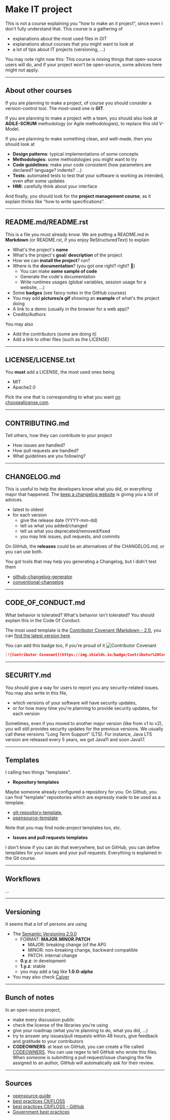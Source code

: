 # Make IT project

This is not a course explaining you "how to make an it project", since even I don't fully understand that. This course is a gathering of

* explanations about the most used files in GIT
* explanations about courses that you might want to look at
* a lot of tips about IT projects (versioning, ...)

You may note right now this: This course is mixing things that open-source users will do, and if your project won't be open-source, some advices here might not apply.

<hr class="sl">

## About other courses

If you are planning to make a project, of course you should consider a version-control tool. The most-used one is **GIT**.

If you are planning to make a project with a team, you should also look at **AGILE-SCRUM** methodology (or Agile methodologies), to replace this old V-Model.

If you are planning to make something clean, and well-made, then you should look at 

* **Design patterns**: typical implementations of some concepts
* **Methodologies**: some methodologies you might want to try
* **Code guidelines**: make your code consistent (how parameters are declared? language? indents? ...)
* **Tests**: automated tests to test that your software is working as intended, even after some updates
* **HMI**: carefully think about your interface

And finally, you should look for the **project management course**, as it explain thinks like "how to write specifications".

<hr class="sr">

## README.md/README.rst

This is a file you must already know. We are putting a README.md in **Markdown** (or README.rst, if you enjoy ReStructuredText) to explain

* What's the project's **name**
* What's the project's **goal**/ **description** of the project
* How we can **install the project**? run?
* Where is the **documentation**? (you got one right? right? 🧐)
  * You can make **some sample of code**
  * Generate the code's documentation
  * Write runtimes usages (global variables, session usage for a website, ...)
* Some **badges** (see fancy notes in the GitHub courses)
* You may add **pictures/a gif** showing an **example** of what's the project doing
* A link to a demo (usually in the browser for a web app)?
* Credits/Authors

You may also

* Add the contributors (some are doing it)
* Add a link to other files (such as the LICENSE)

<hr class="sl">

## LICENSE/LICENSE.txt

You **must** add a LICENSE, the most used ones being

* MIT
* Apache2.0

Pick the one that is corresponding to what you want [on choosealicense.com](https://choosealicense.com/).

<hr class="sr">

## CONTRIBUTING.md

Tell others, how they can contribute to your project

* How issues are handled?
* How pull requests are handled?
* What guidelines are you following?

<hr class="sl">

## CHANGELOG.md

This is useful to help the developers know what you did, or everything major that happened. The [keep a changelog website](https://keepachangelog.com/en/1.0.0/#how) is giving you a lot of advices.

* latest to oldest
* for each version
  * give the release date (YYYY-mm-dd)
  * tell us what you added/changed
  * tell us what you deprecated/removed/fixed
  * you may link issues, pull requests, and commits

On GitHub, the **releases** could be an alternatives of the CHANGELOG.md, or you can use both.

You got tools that may help you generating a Changelog, but I didn't test them

* [github-changelog-generator](https://github.com/github-changelog-generator/github-changelog-generator)
* [conventional-changelog](https://github.com/conventional-changelog)

<hr class="sr">

## CODE_OF_CONDUCT.md

What behavior is tolerated? What's behavior isn't tolerated? You should explain this in the Code Of Conduct.

The most used template is the [Contributor Covenant (Markdown - 2.1)](https://www.contributor-covenant.org/version/2/1/code_of_conduct/code_of_conduct.md), you can [find the latest version here](https://www.contributor-covenant.org/).

You can add this badge too, if you're proud of it ![Contributor Covenant](https://img.shields.io/badge/Contributor%20Covenant-2.1-4baaaa.svg)

```markdown
[![Contributor Covenant](https://img.shields.io/badge/Contributor%20Covenant-2.1-4baaaa.svg)](CODE_OF_CONDUCT.md)
```

<hr class="sl">

## SECURITY.md

You should give a way for users to report you any security-related issues. You may also write in this file, 

* which versions of your software will have security updates, 
* or for how many time you're planning to provide security updates, for each version

Sometimes, even if you moved to another major version (like from v1 to v2), you will still provides security updates for the previous versions. We usually call these versions "Long Term Support" (LTS). For instance, Java LTS version are released every 5 years, we got Java11 and soon Java17.

<hr class="sr">

## Templates

I calling two things "templates".

* **Repository templates**

Maybe someone already configured a repository for you. On Github, you can find "template" repositories which are expressly made to be used as a template. 

* [git-repository-template](https://github.com/misitebao/template-git-repository),
* [opensource-template](https://github.com/EmbarkStudios/opensource-template)

Note that you may find node-project templates too, etc.

* **Issues and pull requests templates**

I don't know if you can do that everywhere, but on GitHub, you can define templates for your issues and your pull requests. Everything is explained in the Git course.

<hr class="sl">

## Workflows

...

<hr class="sr">

## Versioning

It seems that a lof of persons are using

* The [Semantic Versioning 2.0.0](https://semver.org/)
  * FORMAT: **MAJOR.MINOR.PATCH**
    * MAJOR: breaking change (of the API)
    * MINOR: non-breaking change, backward compatible
    * PATCH: internal change
  * **0.y.z**: in development
  * **1.y.z**: stable
  * you may add a tag like **1.0.0-alpha**
* You may also check [Calver](https://calver.org/)

<hr class="sl">

## Bunch of notes

In an open-source project,

* make every discussion public
* check the license of the libraries you're using
* give your roadmap (what you're planning to do, what you did, ...)
* try to answer any issues/pull requests within 48 hours, give feedback and gratitude to your contributors
* **CODEOWNERS**: at least on GitHub, you can create a file called [CODEOWNERS](https://docs.github.com/en/github/creating-cloning-and-archiving-repositories/creating-a-repository-on-github/about-code-owners). You can use regex to tell GitHub who wrote this files. When someone is submitting a pull request/issue changing the file assigned to an author, GitHub will automatically ask for their review.

<hr class="sr">

## Sources

* [opensource.guide](https://opensource.guide/)
* [best practices CII/FLOSS](https://bestpractices.coreinfrastructure.org/fr)
* [best practices CII/FLOSS - GitHub](https://github.com/coreinfrastructure/best-practices-badge)
* [Government best practices](https://government.github.io/best-practices/)